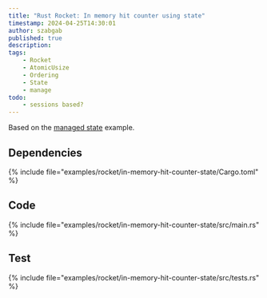 ```yaml
---
title: "Rust Rocket: In memory hit counter using state"
timestamp: 2024-04-25T14:30:01
author: szabgab
published: true
description:
tags:
    - Rocket
    - AtomicUsize
    - Ordering
    - State
    - manage
todo:
    - sessions based?
---
```




Based on the [managed state](https://rocket.rs/guide/v0.5/state/#managed-state) example.


## Dependencies

{% include file="examples/rocket/in-memory-hit-counter-state/Cargo.toml" %}

## Code

{% include file="examples/rocket/in-memory-hit-counter-state/src/main.rs" %}

## Test

{% include file="examples/rocket/in-memory-hit-counter-state/src/tests.rs" %}





